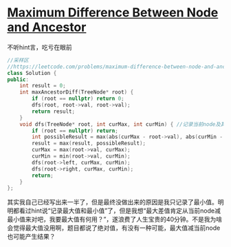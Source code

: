 # [Maximum Difference Between Node and Ancestor](https://leetcode.com/problems/maximum-difference-between-node-and-ancestor)

不听hint言，吃亏在眼前
```c++
//采样区
//https://leetcode.com/problems/maximum-difference-between-node-and-ancestor/solutions/274610/java-c-python-top-down 为一行代码解法。不过学习的话还是采样区的好理解
class Solution {
public:
    int result = 0;
    int maxAncestorDiff(TreeNode* root) {
        if (root == nullptr) return 0;
        dfs(root, root->val, root->val);
        return result;
    }
    void dfs(TreeNode* root, int curMax, int curMin) { //记录当前node及其后代node中的最大值和最小值
        if (root == nullptr) return;
        int possibleResult = max(abs(curMax - root->val), abs(curMin - root->val));
        result = max(result, possibleResult);
        curMax = max(root->val, curMax);
        curMin = min(root->val, curMin);
        dfs(root->left, curMax, curMin);
        dfs(root->right, curMax, curMin);
        return;
    }
};
```
其实我自己已经写出来一半了，但是最终没做出来的原因是我只记录了最小值。明明都看过hint说“记录最大值和最小值”了，但是我想“最大差值肯定从当前node减最小值来对吧，我要最大值有何用？”，遂浪费了人生宝贵的40分钟。不是我为啥会觉得最大值没用啊，题目都说了绝对值，有没有一种可能，最大值减当前node也可能产生结果？